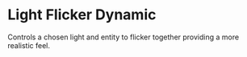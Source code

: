 # Light Flicker Dynamic
Controls a chosen light and entity to flicker together providing a more realistic feel.
